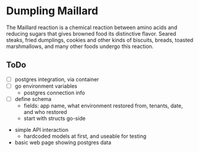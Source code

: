 # Dumpling Maillard

The Maillard reaction is a chemical reaction between amino acids and reducing sugars
that gives browned food its distinctive flavor. Seared steaks, fried dumplings, cookies and other kinds of biscuits, breads, toasted marshmallows, and many other foods undergo this reaction.

## ToDo

- [ ] postgres integration, via container
- [ ] go environment variables
    - postgres connection info
- [ ] define schema
    - fields: app name, what environment restored from, tenants, date, and who restored
    - start with structs go-side
- simple API interaction
    - hardcoded models at first, and useable for testing
- basic web page showing postgres data

